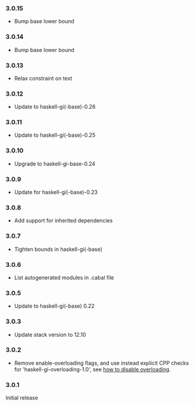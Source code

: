 ### 3.0.15

+ Bump base lower bound

### 3.0.14

+ Bump base lower bound

### 3.0.13

+ Relax constraint on text

### 3.0.12

+ Update to haskell-gi(-base)-0.26

### 3.0.11

+ Update to haskell-gi(-base)-0.25

### 3.0.10

+ Upgrade to haskell-gi-base-0.24

### 3.0.9

+ Update for haskell-gi(-base)-0.23

### 3.0.8

+ Add support for inherited dependencies

### 3.0.7

+ Tighten bounds in haskell-gi(-base)

### 3.0.6

+ List autogenerated modules in .cabal file

### 3.0.5

+ Update to haskell-gi(-base) 0.22

### 3.0.3

+ Update stack version to 12.10

### 3.0.2

+ Remove enable-overloading flags, and use instead explicit CPP checks for 'haskell-gi-overloading-1.0', see [how to disable overloading](https://github.com/haskell-gi/haskell-gi/wiki/Overloading\#disabling-overloading).

### 3.0.1

Initial release
